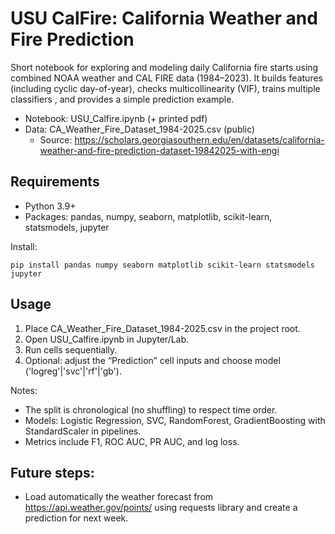 # USU CalFire: California Weather and Fire Prediction

Short notebook for exploring and modeling daily California fire starts using combined NOAA weather and CAL FIRE data (1984–2023). It builds features (including cyclic day-of-year), checks multicollinearity (VIF), trains multiple classifiers , and provides a simple prediction example.

- Notebook: USU_Calfire.ipynb (+ printed pdf)
- Data: CA_Weather_Fire_Dataset_1984-2025.csv (public)
  - Source: https://scholars.georgiasouthern.edu/en/datasets/california-weather-and-fire-prediction-dataset-19842025-with-engi

## Requirements
- Python 3.9+
- Packages: pandas, numpy, seaborn, matplotlib, scikit-learn, statsmodels, jupyter

Install:
```
pip install pandas numpy seaborn matplotlib scikit-learn statsmodels jupyter
```

## Usage
1. Place CA_Weather_Fire_Dataset_1984-2025.csv in the project root.
2. Open USU_Calfire.ipynb in Jupyter/Lab.
3. Run cells sequentially.
4. Optional: adjust the “Prediction” cell inputs and choose model ('logreg'|'svc'|'rf'|'gb').

Notes:
- The split is chronological (no shuffling) to respect time order.
- Models: Logistic Regression, SVC, RandomForest, GradientBoosting with StandardScaler in pipelines.
- Metrics include F1, ROC AUC, PR AUC, and log loss.

## Future steps:
- Load automatically the weather forecast from https://api.weather.gov/points/ using requests library and create a prediction for next week.
